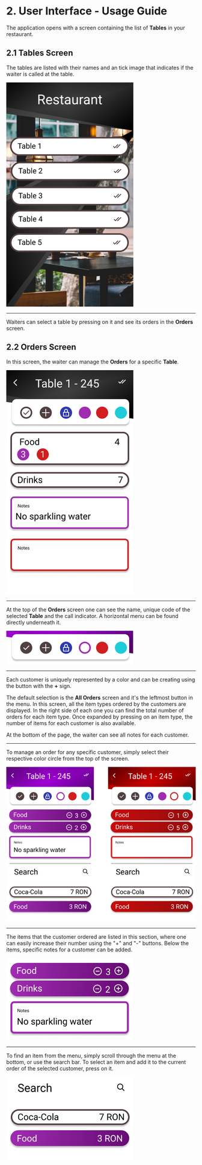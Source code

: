 
# 2. User Interface - Usage Guide

The application opens with a screen containing the list of **Tables** in your restaurant.

## 2.1 Tables Screen

The tables are listed with their names and an tick image that indicates if the waiter is called at the table.

![Tables Screen](tables-screen.png)

---

Waiters can select a table by pressing on it and see its orders in the **Orders** screen.

## 2.2 Orders Screen

In this screen, the waiter can manage the **Orders** for a specific **Table**.

![All Orders](all-orders-screen.png)

---

At the top of the **Orders** screen one can see the name, unique code of the selected **Table** and the call indicator.
A horizontal menu can be found directly underneath it.

![Circles List](vertical-circles-list.png)

---

Each customer is uniquely represented by a color and can be creating using the button with the **+** sign.

The default selection is the **All Orders** screen and it's the leftmost button in the menu.
In this screen, all the item types ordered by the customers are displayed.
In the right side of each one you can find the total number of orders for each item type. 
Once expanded by pressing on an item type, the number of items for each customer is also available.

At the bottom of the page, the waiter can see all notes for each customer.

---

To manage an order for any specific customer, simply select their respective color circle from the top of the screen.

![Specific Orders](specific-order-screen.png)

---

The items that the customer ordered are listed in this section, where one can easily increase their number using the "+" and "-" buttons.
Below the items, specific notes for a customer can be added.  

![Orders and Notes](orders-and-notes.png)

---

To find an item from the menu, simply scroll through the menu at the bottom, or use the search bar.
To select an item and add it to the current order of the selected customer, press on it.

![Menu Subscreen](menu-subscreen.png)
